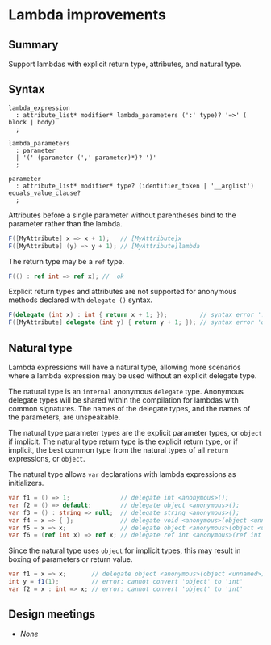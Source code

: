 ﻿# Lambda improvements

## Summary

Support lambdas with explicit return type, attributes, and natural type.

## Syntax

```antlr
lambda_expression
  : attribute_list* modifier* lambda_parameters (':' type)? '=>' ( block | body)
  ;

lambda_parameters
  : parameter
  | '(' (parameter (',' parameter)*)? ')'
  ;

parameter
  : attribute_list* modifier* type? (identifier_token | '__arglist') equals_value_clause?
  ;
```
Attributes before a single parameter without parentheses bind to the parameter rather than the lambda.
```csharp
F([MyAttribute] x => x + 1);   // [MyAttribute]x
F([MyAttribute] (y) => y + 1); // [MyAttribute]lambda
```

The return type may be a `ref` type.
```csharp
F(() : ref int => ref x); //  ok
```

Explicit return types and attributes are not supported for anonymous methods declared with `delegate ()` syntax.
```csharp
F(delegate (int x) : int { return x + 1; });         // syntax error ': int'
F([MyAttribute] delegate (int y) { return y + 1; }); // syntax error 'delegate'
```

## Natural type

Lambda expressions will have a natural type, allowing more scenarios where a lambda expression may be used without an explicit delegate type.

The natural type is an `internal` anonymous `delegate` type. Anonymous delegate types will be shared within the compilation for lambdas with common signatures. The names of the delegate types, and the names of the parameters, are unspeakable.

The natural type parameter types are the explicit parameter types, or `object` if implicit.
The natural type return type is the explicit return type, or if implicit, the best common type from the natural types of all `return` expressions, or `object`.

The natural type allows `var` declarations with lambda expressions as initializers.
```csharp
var f1 = () => 1;              // delegate int <anonymous>();
var f2 = () => default;        // delegate object <anonymous>();
var f3 = () : string => null;  // delegate string <anonymous>();
var f4 = x => { };             // delegate void <anonymous>(object <unnamed>);
var f5 = x => x;               // delegate object <anonymous>(object <unnamed>);
var f6 = (ref int x) => ref x; // delegate ref int <anonymous>(ref int <unnamed>);
```

Since the natural type uses `object` for implicit types, this may result in boxing of parameters or return value.
```csharp
var f1 = x => x;       // delegate object <anonymous>(object <unnamed>);
int y = f1(1);         // error: cannot convert 'object' to 'int'
var f2 = x : int => x; // error: cannot convert 'object' to 'int'
```

## Design meetings

- _None_
